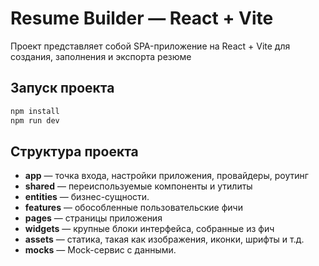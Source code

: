 # Resume Builder — React + Vite

Проект представляет собой SPA-приложение на React + Vite для создания, заполнения и экспорта резюме

## Запуск проекта

```sh
npm install
npm run dev
```

## Структура проекта

- **app** — точка входа, настройки приложения, провайдеры, роутинг
- **shared** — переиспользуемые компоненты и утилиты
- **entities** — бизнес-сущности.
- **features** — обособленные пользовательские фичи
- **pages** — страницы приложения
- **widgets** — крупные блоки интерфейса, собранные из фич
- **assets** — статика, такая как изображения, иконки, шрифты и т.д.
- **mocks** — Mock-сервис с данными.
